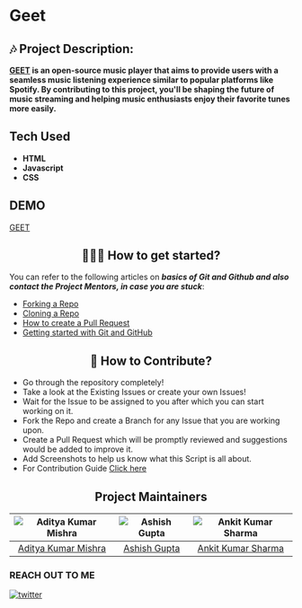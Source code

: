 # Geet


## 🎶 Project Description:
**[GEET](https://adityageet.netlify.app/) is an open-source music player that aims to provide users with a seamless music listening experience similar to popular platforms like Spotify. By contributing to this project, you'll be shaping the future of music streaming and helping music enthusiasts enjoy their favorite tunes more easily.**

## Tech Used
- **HTML**
- **Javascript**
- **CSS**

## DEMO
[GEET](https://adityageet.netlify.app/)
  
<h2 align=center> 👨🏻‍💻 How to get started? </h2> 

You can refer to the following articles on **_basics of Git and Github and also contact the Project Mentors, in case you are stuck_**:

- [Forking a Repo](https://help.github.com/en/github/getting-started-with-github/fork-a-repo)
- [Cloning a Repo](https://docs.github.com/en/repositories/creating-and-managing-repositories/cloning-a-repository)
- [How to create a Pull Request](https://opensource.com/article/19/7/create-pull-request-github)
- [Getting started with Git and GitHub](https://www.youtube.com/watch?v=apGV9Kg7ics&t=1878s)

<h2 align=center> 📝 How to Contribute? </h2>  


- Go through the repository completely!
- Take a look at the Existing Issues or create your own Issues!
- Wait for the Issue to be assigned to you after which you can start working on it.
- Fork the Repo and create a Branch for any Issue that you are working upon.
- Create a Pull Request which will be promptly reviewed and suggestions would be added to improve it.
- Add Screenshots to help us know what this Script is all about.
- For Contribution Guide [Click here](./CONTRIBUTING.md)

<h2 align=center> Project Maintainers </h2> 

<div align=center >
  
| ![Aditya Kumar Mishra](https://github.com/adityakmrmishra.png?size=100) | ![Ashish Gupta](https://github.com/l-ashish-gupta-l.png?size=100)  | ![Ankit Kumar Sharma](https://github.com/GuryonAnkit.png?size=100) |
| :----------------------------------------------------------------------: | :-----------------------------------------------------------------: |  :--------------------------------------------------------------: |
| [Aditya Kumar Mishra](https://github.com/adityakmrmishra)    | [Ashish Gupta](https://github.com/l-ashish-gupta-l)     |    [Ankit Kumar Sharma ](https://github.com/GuryonAnkit)    |

</div>

### **REACH OUT TO ME**
[![twitter](https://img.shields.io/badge/twitter-0A66C2?style=for-the-badge&logo=twitter&logoColor=white)](https://twitter.com/adityakmrmishra)








